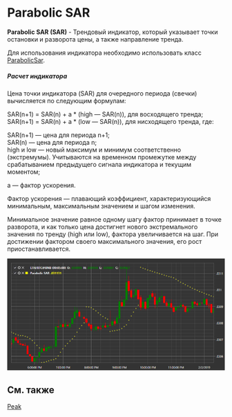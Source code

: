 # Parabolic SAR

**Parabolic SAR (SAR)** \- Трендовый индикатор, который указывает точки остановки и разворота цены, а также направление тренда. 

Для использования индикатора необходимо использовать класс [ParabolicSar](xref:StockSharp.Algo.Indicators.ParabolicSar). 
##### Расчет индикатора  
  
Цена точки индикатора (SAR) для очередного периода (свечки) вычисляется по следующим формулам:  
  
SAR(n+1) = SAR(n) + a * (high — SAR(n)), для восходящего тренда;  
SAR(n+1) = SAR(n) + a * (low — SAR(n)), для нисходящего тренда, где:  

SAR(n+1) — цена для периода n+1;  
SAR(n) — цена для периода n;  
high и low — новый максимум и минимум соответственно (экстремумы). Учитываются на временном промежутке между срабатыванием предыдущего сигнала индикатора и текущим моментом;  
  
a — фактор ускорения.  
  
Фактор ускорения — плавающий коэффициент, характеризующийся минимальным, максимальным значением и шагом изменения.  
  
Минимальное значение равное одному шагу фактор принимает в точке разворота, и как только цена достигнет нового экстремального значения по тренду (high или low), фактора увеличивается на шаг. При достижении фактором своего максимального значения, его рост приостанавливается.  
  
![IndicatorParabolicSar](../../../../images/indicatorparabolicsar.png)

## См. также

[Peak](peak.md)
